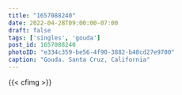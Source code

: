 ```yaml
---
title: "1657088240"
date: 2022-04-28T09:00:00-07:00
draft: false
tags: ['singles', 'gouda']
post_id: 1657088240
photoID: "e334c359-be56-4f90-3882-b48cd27e9700"
caption: "Gouda. Santa Cruz, California"
---
```

{{< cfimg >}}